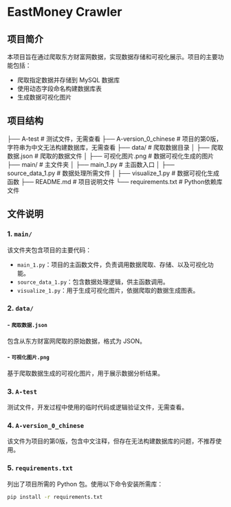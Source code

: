 # EastMoney Crawler

## 项目简介
本项目旨在通过爬取东方财富网数据，实现数据存储和可视化展示。项目的主要功能包括：
- 爬取指定数据并存储到 MySQL 数据库
- 使用动态字段命名构建数据库表
- 生成数据可视化图片

## 项目结构
├── A-test # 测试文件，无需查看
├── A-version_0_chinese # 项目的第0版，字符串为中文无法构建数据库，无需查看
├── data/ # 爬取数据目录
│   ├── 爬取数据.json # 爬取的数据文件
│   ├── 可视化图片.png # 数据可视化生成的图片
├── main/ # 主文件夹
│   ├── main_1.py # 主函数入口
│   ├── source_data_1.py # 数据处理所需文件
│   ├── visualize_1.py # 数据可视化生成函数
├── README.md # 项目说明文件
└── requirements.txt # Python依赖库文件


## 文件说明
### 1. `main/`
该文件夹包含项目的主要代码：
- `main_1.py`：项目的主函数文件，负责调用数据爬取、存储、以及可视化功能。
- `source_data_1.py`：包含数据处理逻辑，供主函数调用。
- `visualize_1.py`：用于生成可视化图片，依据爬取的数据生成图表。

### 2. `data/`
#### - `爬取数据.json`
包含从东方财富网爬取的原始数据，格式为 JSON。
#### - `可视化图片.png`
基于爬取数据生成的可视化图片，用于展示数据分析结果。

### 3. `A-test`
测试文件，开发过程中使用的临时代码或逻辑验证文件，无需查看。

### 4. `A-version_0_chinese`
该文件为项目的第0版，包含中文注释，但存在无法构建数据库的问题，不推荐使用。

### 5. `requirements.txt`
列出了项目所需的 Python 包。使用以下命令安装所需库：
```bash
pip install -r requirements.txt
